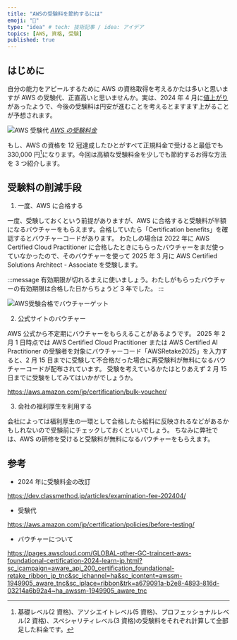 ```yaml
---
title: "AWSの受験料を節約するには"
emoji: "💸"
type: "idea" # tech: 技術記事 / idea: アイデア
topics: [AWS, 資格, 受験]
published: true
---
```


## はじめに

自分の能力をアピールするために AWS の資格取得を考えるかたは多いと思いますが AWS の受験代、正直高いと思いませんか。実は、2024 年 4 月に[値上がり](https://dev.classmethod.jp/articles/examination-fee-202404/)があったようで、今後の受験料は円安が進むことを考えるとますます上がることが予想されます。

![AWS 受験代](https://storage.googleapis.com/zenn-user-upload/6e8a151d9aa1-20250201.jpg)
_[AWS の受験料金](https://aws.amazon.com/jp/certification/policies/before-testing/)_

もし、AWS の資格を 12 冠達成したひとがすべて正規料金で受けると最低でも 330,000 円[^1]になります。今回は高額な受験料金を少しでも節約するお得な方法を 3 つ紹介します。

[^1]: 基礎レベル(2 資格)、アソシエイトレベル(5 資格)、プロフェッショナルレベル(2 資格)、スペシャリティレベル(3 資格)の受験料をそれぞれ計算して全部足した料金です。

## 受験料の削減手段

1. 一度、AWS に合格する

一度、受験しておくという前提がありますが、AWS に合格すると受験料が半額になるバウチャーをもらえます。合格していたら「Certification benefits」を確認するとバウチャーコードがあります。
わたしの場合は 2022 年に AWS Certified Cloud Practitioner に合格したときにもらったバウチャーをまだ使っていなかったので、そのバウチャーを使って 2025 年 3 月に AWS Certified Solutions Architect - Associate を受験します。

:::message
有効期限が切れるまえに使いましょう。わたしがもらったバウチャーの有効期限は合格した日からちょうど 3 年でした。
:::

![AWS受験合格でバウチャーゲット](https://storage.googleapis.com/zenn-user-upload/10dc9965dba7-20250201.jpg)

2. 公式サイトのバウチャー

AWS 公式から不定期にバウチャーをもらえることがあるようです。
2025 年 2 月 1 日時点では AWS Certified Cloud Practitioner または AWS Certified AI Practitioner の受験者を対象にバウチャーコード「AWSRetake2025」を入力すると、2 月 15 日までに受験して不合格だった場合に再受験料が無料になるバウチャーコードが配布されています。
受験を考えているかたはとりあえず 2 月 15 日までに受験をしてみてはいかがでしょうか。

https://aws.amazon.com/jp/certification/bulk-voucher/

3. 会社の福利厚生を利用する

会社によっては福利厚生の一環として合格したら給料に反映されるなどがあるかもしれないので受験前にチェックしておくといいでしょう。
ちなみに弊社では、AWS の研修を受けると受験料が無料になるバウチャーをもらえます。

## 参考

- 2024 年に受験料金の改訂

https://dev.classmethod.jp/articles/examination-fee-202404/

- 受験代

https://aws.amazon.com/jp/certification/policies/before-testing/

- バウチャーについて

https://pages.awscloud.com/GLOBAL-other-GC-traincert-aws-foundational-certification-2024-learn-jp.html?sc_icampaign=aware_apj_200_certification_foundational-retake_ribbon_jp_tnc&sc_ichannel=ha&sc_icontent=awssm-1949905_aware_tnc&sc_iplace=ribbon&trk=a679091a-b2e8-4893-816d-03214a6b92a4~ha_awssm-1949905_aware_tnc

